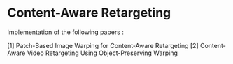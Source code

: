 Content-Aware Retargeting
====================

Implementation of the following papers :

[1] Patch-Based Image Warping for Content-Aware Retargeting
[2] Content-Aware Video Retargeting Using Object-Preserving Warping
